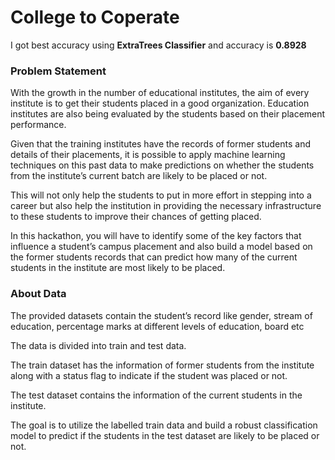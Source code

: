 # College to Coperate
 I got best accuracy using **ExtraTrees Classifier** and accuracy is **0.8928**

### Problem Statement
With the growth in the number of educational institutes, the aim of every institute is to get their students placed in a good organization. Education institutes are also being evaluated by the students based on their placement performance.

Given that the training institutes have the records of former students and details of their placements, it is possible to apply machine learning techniques on this past data to make predictions on whether the students from the institute’s current batch are likely to be placed or not.

This will not only help the students to put in more effort in stepping into a career but also help the institution in providing the necessary infrastructure to these students to improve their chances of getting placed.

In this hackathon, you will have to identify some of the key factors that influence a student’s campus placement and also build a model based on the former students records that can predict how many of the current students in the institute are most likely to be placed.

### About Data
The provided datasets contain the student’s record like gender, stream of education, percentage marks at different levels of education, board etc

The data is divided into train and test data. 

The train dataset has the information of former students from the institute along with a status flag to indicate if the student was placed or not. 

The test dataset contains the information of the current students in the institute. 

The goal is to utilize the labelled train data and build a robust classification model to predict if the students in the test dataset are likely to be placed or not.

